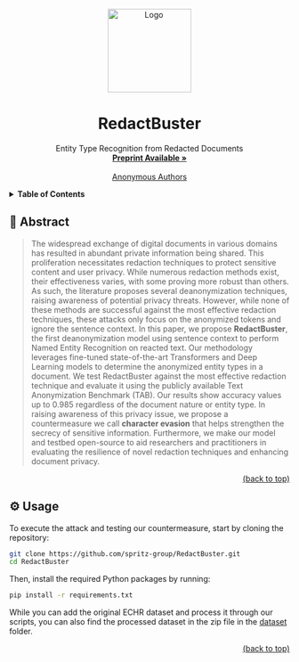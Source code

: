 <div id="top"></div>
<!-- PROJECT LOGO -->
<br />
<div align="center">
  <a href="https://github.com/spritz-group/RedactBuster">
    <img src="https://i.postimg.cc/qq2hX7xt/Redact-Buster.png" alt="Logo" width="150" height="150">
  </a>

  <h1 align="center">RedactBuster</h1>

  <p align="center">
     Entity Type Recognition from Redacted Documents
    <br />
    <a href="https://arxiv.org/abs/2404.12991"><strong>Preprint Available »</strong></a>
    <br />
    <br />
    <a href="">Anonymous Authors</a>
  </p>
</div>

<!-- TABLE OF CONTENTS -->
<details>
  <summary><strong>Table of Contents</strong></summary>
  <ol>
    <li>
      <a href="#abstract">Abstract</a>
    </li>
    <li>
      <a href="#usage">Usage</a>
    </li>
    <li>
  </ol>
</details>

<div id="abstract"></div>

## 🧩 Abstract

>The widespread exchange of digital documents in various domains has resulted in abundant private information being shared. This proliferation necessitates redaction techniques to protect sensitive content and user privacy. While numerous redaction methods exist, their effectiveness varies, with some proving more robust than others. As such, the literature proposes several deanonymization techniques, raising awareness of potential privacy threats. However, while none of these methods are successful against the most effective redaction techniques, these attacks only focus on the anonymized tokens and ignore the sentence context. In this paper, we propose **RedactBuster**, the first deanonymization model using sentence context to perform Named Entity Recognition on reacted text. Our methodology leverages fine-tuned state-of-the-art Transformers and Deep Learning models to determine the anonymized entity types in a document. We test RedactBuster against the most effective redaction technique and evaluate it using the publicly available Text Anonymization Benchmark (TAB). Our results show accuracy values up to 0.985 regardless of the document nature or entity type. In raising awareness of this privacy issue, we propose a countermeasure we call **character evasion** that helps strengthen the secrecy of sensitive information. Furthermore, we make our model and testbed open-source to aid researchers and practitioners in evaluating the resilience of novel redaction techniques and enhancing document privacy.

<p align="right"><a href="#top">(back to top)</a></p>
<div id="usage"></div>

## ⚙️ Usage

To execute the attack and testing our countermeasure, start by cloning the repository:

```bash
git clone https://github.com/spritz-group/RedactBuster.git
cd RedactBuster
```

Then, install the required Python packages by running:

```bash
pip install -r requirements.txt
```

While you can add the original ECHR dataset and process it through our scripts, you can also find the processed dataset in the zip file in the [dataset](https://github.com/spritz-group/RedactBuster/tree/main/dataset) folder.

<p align="right"><a href="#top">(back to top)</a></p>
